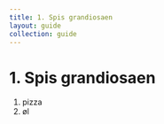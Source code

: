 ```yaml
---
title: 1. Spis grandiosaen
layout: guide
collection: guide
---
```


# 1. Spis grandiosaen

1. pizza
2. øl

